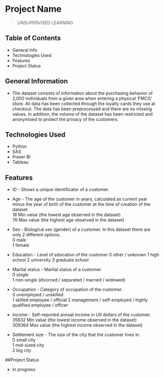 # Project Name
> UNSUPERVISED LEARNING

## Table of Contents
* General Info
* Technologies Used
* Features
* Project Status

## General Information
- The dataset consists of information about the purchasing behavior of 2,000 individuals from a given area when entering a physical ‘FMCG’ store. All data   has been collected through the loyalty cards they use at checkout. The data has been preprocessed and there are no missing values. In addition, the     volume of the dataset has been restricted and anonymised to protect the privacy of the customers. 

## Technologies Used
- Python
- SAS
- Power BI
- Tableau

## Features
- ID - Shows a unique identificator of a customer.	
- Age - The age of the customer in years, calculated as current year minus the year of birth of the customer at the time of creation of the dataset				
        18 Min value (the lowest age observed in the dataset)							
        76  Max value (the highest age observed in the dataset)							
- Sex - Biological sex (gender) of a customer. In this dataset there are only 2 different options.	
                   0 male	
                   1 female	
- Education - Level of education of the customer
              0 other / unknown
              1 high school
              2 university
              3 graduate school

- Marital status - Marital status of a customer.	
                  0 single	
                  1 non-single (divorced / separated / married / widowed)	

- Occupation - Category of occupation of the customer.	
               0	unemployed / unskilled	
               1	skilled employee / official	
               2	management / self-employed / highly qualified employee / officer	

- Income - Self-reported annual income in US dollars of the customer.	
           35832	Min value (the lowest income observed in the dataset)	
           309364	Max value (the highest income observed in the dataset)
- Settlement size - The size of the city that the customer lives in.	
                    0	small city	
                    1	mid-sized city	
                    2	big city	

##Project Status
- In progress
